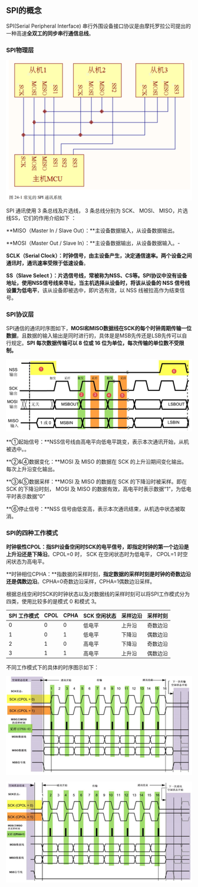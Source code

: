 ## SPI的概念

SPI(Serial Peripheral Interface) 串行外围设备接口协议是由摩托罗拉公司提出的一种高速**全双工的同步串行通信总线**。  



### SPI物理层

![image-20250901200103803](./assets/image-20250901200103803.png)

SPI 通讯使用 3 条总线及片选线， 3 条总线分别为 SCK、 MOSI、 MISO，片选线SS，它们的作用介绍如下  ：

**MISO（Master In / Slave Out）：**主设备数据输入，从设备数据输出。

**MOSI（Master Out / Slave In）：**主设备数据输出，从设备数据输入。-

**SCLK（Serial Clock）：**时钟信号，由主设备产生，决定通信速率。两个设备之间通讯时，通讯速率**受限于低速设备**。

**SS（Slave Select  ）：**片选信号线，常被称为NSS、CS等。SPI协议中没有设备地址，使用NSS信号线来寻址，当主机选择从设备时，将**该从设备的 NSS 信号线设置为低电平**，该从设备即被选中，即片选有效，以 NSS 线被拉高作为结束信号。  

### SPI协议层

SPI通信的通讯时序图如下，**MOSI和MISO数据线在SCK的每个时钟周期传输一位数据**，且数据的输入输出是同时进行的，具体是是MSB先传还是LSB先传可以自行规定。**SPI 每次数据传输可以 8 位或 16 位为单位，每次传输的单位数不受限制。**  

![image-20250901213800334](./assets/image-20250901213800334.png)

**①起始信号：**NSS信号线由高电平向低电平跳变，表示本次通讯开始，从机被选中。。

**②&④数据变化：**MOSI 及 MISO 的数据在 SCK 的上升沿期间变化输出。每次上升沿变化输出。

**③&⑤数据采样：**MOSI 及 MISO 的数据在 SCK 的下降沿时被采样。即在 SCK 的下降沿时刻， MOSI 及 MISO 的数据有效，高电平时表示数据“1”，为低电平时表示数据“0”  

**⑥停止信号：**NSS 信号由低变高，表示本次通讯结束，从机选中状态被取消。

### SPI的四种工作模式

**时钟极性CPOL：**指SPI设备空闲时SCK的电平信号，即**指定时钟的第一个边沿是上升沿还是下降沿**。CPOL=0 时， SCK 在空闲状态时为低电平， CPOL=1 时空闲状态为高电平。

**时钟相位CPHA：**指数据的采样时刻，**指定数据的采样时刻是时钟的奇数边沿还是偶数边沿**。CPHA=0奇数边沿采样，CPHA=1偶数边沿采样。

根据总线空闲时SCK的时钟状态以及对数据线的采样时刻可以将SPI工作模式分为四类，使用比较多的是模式 0 和模式 3。

| SPI 工作模式 | CPOL | CPHA | SCK 空闲状态 | 采样边沿 | 采样时刻 |
| ------------ | ---- | ---- | ------------ | -------- | -------- |
| 0            | 0    | 0    | 低电平       | 上升沿   | 奇数边沿 |
| 1            | 0    | 1    | 低电平       | 下降沿   | 偶数边沿 |
| 2            | 1    | 0    | 高电平       | 下降沿   | 奇数边沿 |
| 3            | 1    | 1    | 高电平       | 上升沿   | 偶数边沿 |

不同工作模式下的具体的时序图示如下：

![image-20250901215509502](./assets/image-20250901215509502.png)

![image-20250901215601940](./assets/image-20250901215601940.png)

